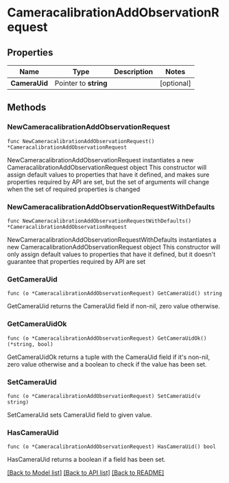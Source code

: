# CameracalibrationAddObservationRequest

## Properties

Name | Type | Description | Notes
------------ | ------------- | ------------- | -------------
**CameraUid** | Pointer to **string** |  | [optional] 

## Methods

### NewCameracalibrationAddObservationRequest

`func NewCameracalibrationAddObservationRequest() *CameracalibrationAddObservationRequest`

NewCameracalibrationAddObservationRequest instantiates a new CameracalibrationAddObservationRequest object
This constructor will assign default values to properties that have it defined,
and makes sure properties required by API are set, but the set of arguments
will change when the set of required properties is changed

### NewCameracalibrationAddObservationRequestWithDefaults

`func NewCameracalibrationAddObservationRequestWithDefaults() *CameracalibrationAddObservationRequest`

NewCameracalibrationAddObservationRequestWithDefaults instantiates a new CameracalibrationAddObservationRequest object
This constructor will only assign default values to properties that have it defined,
but it doesn't guarantee that properties required by API are set

### GetCameraUid

`func (o *CameracalibrationAddObservationRequest) GetCameraUid() string`

GetCameraUid returns the CameraUid field if non-nil, zero value otherwise.

### GetCameraUidOk

`func (o *CameracalibrationAddObservationRequest) GetCameraUidOk() (*string, bool)`

GetCameraUidOk returns a tuple with the CameraUid field if it's non-nil, zero value otherwise
and a boolean to check if the value has been set.

### SetCameraUid

`func (o *CameracalibrationAddObservationRequest) SetCameraUid(v string)`

SetCameraUid sets CameraUid field to given value.

### HasCameraUid

`func (o *CameracalibrationAddObservationRequest) HasCameraUid() bool`

HasCameraUid returns a boolean if a field has been set.


[[Back to Model list]](../README.md#documentation-for-models) [[Back to API list]](../README.md#documentation-for-api-endpoints) [[Back to README]](../README.md)



